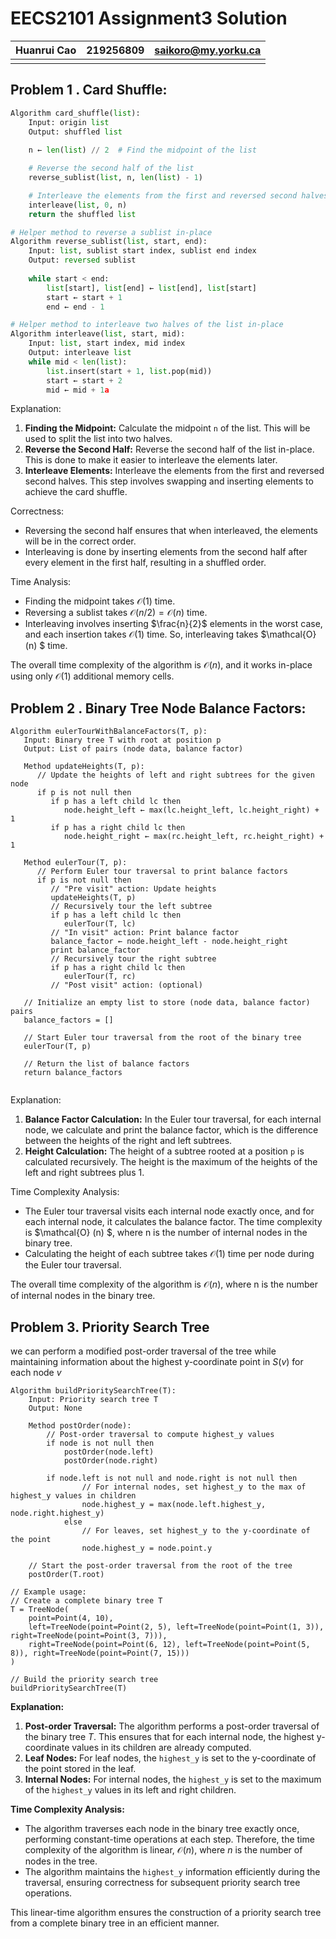 # EECS2101 Assignment3 Solution

| Huanrui Cao | 219256809 | saikoro@my.yorku.ca |
| ----------- | --------- | ------------------- |
|             |           |                     |

## Problem 1 . Card Shuffle:

```python
Algorithm card_shuffle(list):
    Input: origin list
    Output: shuffled list
        
    n ← len(list) // 2  # Find the midpoint of the list

    # Reverse the second half of the list
    reverse_sublist(list, n, len(list) - 1)

    # Interleave the elements from the first and reversed second halves
    interleave(list, 0, n)
    return the shuffled list

# Helper method to reverse a sublist in-place
Algorithm reverse_sublist(list, start, end):
    Input: list, sublist start index, sublist end index
    Output: reversed sublist
        
    while start < end:
        list[start], list[end] ← list[end], list[start]
        start ← start + 1
        end ← end - 1

# Helper method to interleave two halves of the list in-place
Algorithm interleave(list, start, mid):
    Input: list, start index, mid index
    Output: interleave list
    while mid < len(list):
        list.insert(start + 1, list.pop(mid))
        start ← start + 2
        mid ← mid + 1a

```

Explanation:

1. **Finding the Midpoint:** Calculate the midpoint `n` of the list. This will be used to split the list into two halves.
2. **Reverse the Second Half:** Reverse the second half of the list in-place. This is done to make it easier to interleave the elements later.
3. **Interleave Elements:** Interleave the elements from the first and reversed second halves. This step involves swapping and inserting elements to achieve the card shuffle.

Correctness:

- Reversing the second half ensures that when interleaved, the elements will be in the correct order.
- Interleaving is done by inserting elements from the second half after every element in the first half, resulting in a shuffled order.

Time Analysis:

- Finding the midpoint takes $\mathcal{O} (1)$ time.
- Reversing a sublist takes $\mathcal{O} (n/2) = \mathcal{O} (n)$ time.
- Interleaving involves inserting $\frac{n}{2}$ elements in the worst case, and each insertion takes $\mathcal{O} (1)$ time. So, interleaving takes $\mathcal{O}(n) $ time.

The overall time complexity of the algorithm is $\mathcal{O} (n)​$, and it works in-place using only $\mathcal{O} (1) ​$ additional memory cells.

## Problem 2 . Binary Tree Node Balance Factors:

```basic
Algorithm eulerTourWithBalanceFactors(T, p):
   Input: Binary tree T with root at position p
   Output: List of pairs (node data, balance factor)

   Method updateHeights(T, p):
      // Update the heights of left and right subtrees for the given node
      if p is not null then
         if p has a left child lc then 
            node.height_left ← max(lc.height_left, lc.height_right) + 1
         if p has a right child lc then
            node.height_right ← max(rc.height_left, rc.height_right) + 1

   Method eulerTour(T, p):
      // Perform Euler tour traversal to print balance factors
      if p is not null then
         // "Pre visit" action: Update heights
         updateHeights(T, p)
         // Recursively tour the left subtree
         if p has a left child lc then 
            eulerTour(T, lc)
         // "In visit" action: Print balance factor
         balance_factor ← node.height_left - node.height_right
         print balance_factor
         // Recursively tour the right subtree
         if p has a right child lc then
            eulerTour(T, rc)
         // "Post visit" action: (optional)

   // Initialize an empty list to store (node data, balance factor) pairs
   balance_factors = []

   // Start Euler tour traversal from the root of the binary tree
   eulerTour(T, p)

   // Return the list of balance factors
   return balance_factors


```

Explanation:

1. **Balance Factor Calculation:** In the Euler tour traversal, for each internal node, we calculate and print the balance factor, which is the difference between the heights of the right and left subtrees.
2. **Height Calculation:** The height of a subtree rooted at a position `p` is calculated recursively. The height is the maximum of the heights of the left and right subtrees plus 1.

Time Complexity Analysis:

- The Euler tour traversal visits each internal node exactly once, and for each internal node, it calculates the balance factor. The time complexity is $\mathcal{O} (n) $, where n is the number of internal nodes in the binary tree.
- Calculating the height of each subtree takes $\mathcal{O} (1)$ time per node during the Euler tour traversal.

The overall time complexity of the algorithm is $\mathcal{O} (n)$, where n is the number of internal nodes in the binary tree.

## Problem 3. Priority Search Tree

we can perform a modified post-order traversal of the tree while maintaining information about the highest y-coordinate point in $S(v)$ for each node $v$

```basic
Algorithm buildPrioritySearchTree(T):
    Input: Priority search tree T
    Output: None

    Method postOrder(node):
        // Post-order traversal to compute highest_y values
		if node is not null then
            postOrder(node.left)
            postOrder(node.right)

    	if node.left is not null and node.right is not null then
                // For internal nodes, set highest_y to the max of highest_y values in children
                node.highest_y = max(node.left.highest_y, node.right.highest_y)
            else
                // For leaves, set highest_y to the y-coordinate of the point
                node.highest_y = node.point.y

    // Start the post-order traversal from the root of the tree
    postOrder(T.root)

// Example usage:
// Create a complete binary tree T
T = TreeNode(
    point=Point(4, 10),
    left=TreeNode(point=Point(2, 5), left=TreeNode(point=Point(1, 3)), right=TreeNode(point=Point(3, 7))),
    right=TreeNode(point=Point(6, 12), left=TreeNode(point=Point(5, 8)), right=TreeNode(point=Point(7, 15)))
)

// Build the priority search tree
buildPrioritySearchTree(T)
```

**Explanation:**

1. **Post-order Traversal:** The algorithm performs a post-order traversal of the binary tree $T$. This ensures that for each internal node, the highest y-coordinate values in its children are already computed.
2. **Leaf Nodes:** For leaf nodes, the `highest_y` is set to the y-coordinate of the point stored in the leaf.
3. **Internal Nodes:** For internal nodes, the `highest_y` is set to the maximum of the `highest_y` values in its left and right children.

**Time Complexity Analysis:**

- The algorithm traverses each node in the binary tree exactly once, performing constant-time operations at each step. Therefore, the time complexity of the algorithm is linear, $\mathcal{O}(n)$, where $n$ is the number of nodes in the tree.
- The algorithm maintains the `highest_y` information efficiently during the traversal, ensuring correctness for subsequent priority search tree operations.

This linear-time algorithm ensures the construction of a priority search tree from a complete binary tree in an efficient manner.

